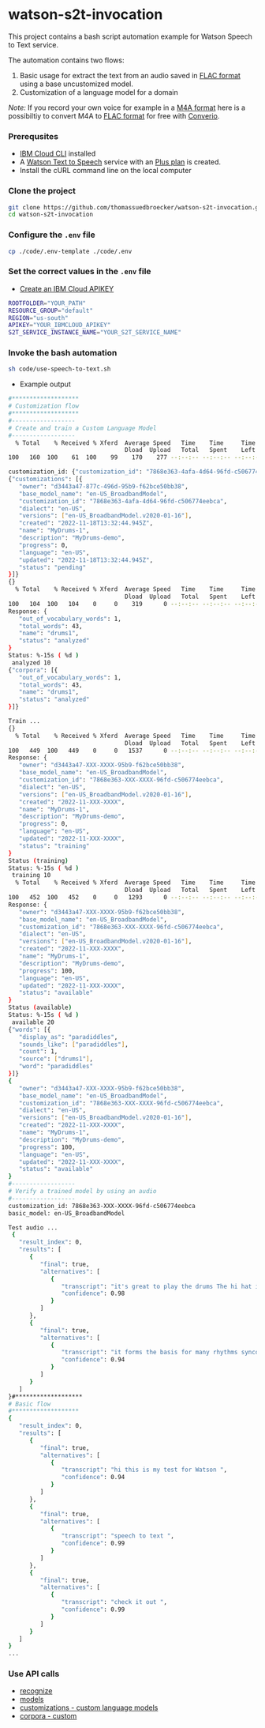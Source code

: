 # watson-s2t-invocation

This project contains a bash script automation example for Watson Speech to Text service.

The automation contains two flows:

1. Basic usage for extract the text from an audio saved in [FLAC format](https://simple.wikipedia.org/wiki/FLAC) using a base uncustomized model.
2. Customization of a language model for a domain

_Note:_ If you record your own voice for example in a [M4A format](https://en.wikipedia.org/wiki/MP4_file_format) here is a possibiltiy to convert M4A to [FLAC format](https://simple.wikipedia.org/wiki/FLAC) for free with [Converio](https://convertio.co/m4a-flac/).

### Prerequsites

* [IBM Cloud CLI](https://cloud.ibm.com/docs/cli?topic=cli-getting-started) installed
* A [Watson Text to Speech](https://cloud.ibm.com/catalog/services/speech-to-text#about) service with an [Plus plan](https://cloud.ibm.com/docs/billing-usage?topic=billing-usage-changing&interface=ui) is created.
* Install the cURL command line on the local computer

### Clone the project

```sh
git clone https://github.com/thomassuedbroecker/watson-s2t-invocation.git
cd watson-s2t-invocation
```

### Configure the `.env` file

```sh
cp ./code/.env-template ./code/.env
```

### Set the correct values in the `.env` file

* [Create an IBM Cloud APIKEY](https://www.ibm.com/docs/en/app-connect/containers_cd?topic=servers-creating-cloud-api-key)

```sh
ROOTFOLDER="YOUR_PATH"
RESOURCE_GROUP="default"
REGION="us-south"
APIKEY="YOUR_IBMCLOUD_APIKEY"
S2T_SERVICE_INSTANCE_NAME="YOUR_S2T_SERVICE_NAME"
```

### Invoke the bash automation

```sh
sh code/use-speech-to-text.sh
```

* Example output

```sh
#*******************
# Customization flow
#*******************
#------------------
# Create and train a Custom Language Model
#------------------
  % Total    % Received % Xferd  Average Speed   Time    Time     Time  Current
                                 Dload  Upload   Total   Spent    Left  Speed
100   160  100    61  100    99    170    277 --:--:-- --:--:-- --:--:--   458

customization_id: {"customization_id": "7868e363-4afa-4d64-96fd-c506774eebca"}
{"customizations": [{
   "owner": "d3443a47-877c-496d-95b9-f62bce50bb38",
   "base_model_name": "en-US_BroadbandModel",
   "customization_id": "7868e363-4afa-4d64-96fd-c506774eebca",
   "dialect": "en-US",
   "versions": ["en-US_BroadbandModel.v2020-01-16"],
   "created": "2022-11-18T13:32:44.945Z",
   "name": "MyDrums-1",
   "description": "MyDrums-demo",
   "progress": 0,
   "language": "en-US",
   "updated": "2022-11-18T13:32:44.945Z",
   "status": "pending"
}]}
{}
  % Total    % Received % Xferd  Average Speed   Time    Time     Time  Current
                                 Dload  Upload   Total   Spent    Left  Speed
100   104  100   104    0     0    319      0 --:--:-- --:--:-- --:--:--   330
Response: {
   "out_of_vocabulary_words": 1,
   "total_words": 43,
   "name": "drums1",
   "status": "analyzed"
}
Status: %-15s ( %d )
 analyzed 10
{"corpora": [{
   "out_of_vocabulary_words": 1,
   "total_words": 43,
   "name": "drums1",
   "status": "analyzed"
}]}

Train ...
{}
  % Total    % Received % Xferd  Average Speed   Time    Time     Time  Current
                                 Dload  Upload   Total   Spent    Left  Speed
100   449  100   449    0     0   1537      0 --:--:-- --:--:-- --:--:--  1586
Response: {
   "owner": "d3443a47-XXX-XXXX-95b9-f62bce50bb38",
   "base_model_name": "en-US_BroadbandModel",
   "customization_id": "7868e363-XXX-XXXX-96fd-c506774eebca",
   "dialect": "en-US",
   "versions": ["en-US_BroadbandModel.v2020-01-16"],
   "created": "2022-11-XXX-XXXX",
   "name": "MyDrums-1",
   "description": "MyDrums-demo",
   "progress": 0,
   "language": "en-US",
   "updated": "2022-11-XXX-XXXX",
   "status": "training"
}
Status (training)
Status: %-15s ( %d )
 training 10
  % Total    % Received % Xferd  Average Speed   Time    Time     Time  Current
                                 Dload  Upload   Total   Spent    Left  Speed
100   452  100   452    0     0   1293      0 --:--:-- --:--:-- --:--:--  1333
Response: {
   "owner": "d3443a47-XXX-XXXX-95b9-f62bce50bb38",
   "base_model_name": "en-US_BroadbandModel",
   "customization_id": "7868e363-XXX-XXXX-96fd-c506774eebca",
   "dialect": "en-US",
   "versions": ["en-US_BroadbandModel.v2020-01-16"],
   "created": "2022-11-XXX-XXXX",
   "name": "MyDrums-1",
   "description": "MyDrums-demo",
   "progress": 100,
   "language": "en-US",
   "updated": "2022-11-XXX-XXXX",
   "status": "available"
}
Status (available)
Status: %-15s ( %d )
 available 20
{"words": [{
   "display_as": "paradiddles",
   "sounds_like": ["paradiddles"],
   "count": 1,
   "source": ["drums1"],
   "word": "paradiddles"
}]}
{
   "owner": "d3443a47-XXX-XXXX-95b9-f62bce50bb38",
   "base_model_name": "en-US_BroadbandModel",
   "customization_id": "7868e363-XXX-XXXX-96fd-c506774eebca",
   "dialect": "en-US",
   "versions": ["en-US_BroadbandModel.v2020-01-16"],
   "created": "2022-11-XXX-XXXX",
   "name": "MyDrums-1",
   "description": "MyDrums-demo",
   "progress": 100,
   "language": "en-US",
   "updated": "2022-11-XXX-XXXX",
   "status": "available"
}
#------------------
# Verify a trained model by using an audio
#------------------
customization_id: 7868e363-XXX-XXXX-96fd-c506774eebca
basic_model: en-US_BroadbandModel

Test audio ...
 {
   "result_index": 0,
   "results": [
      {
         "final": true,
         "alternatives": [
            {
               "transcript": "it's great to play the drums The hi hat is something very special ",
               "confidence": 0.98
            }
         ]
      },
      {
         "final": true,
         "alternatives": [
            {
               "transcript": "it forms the basis for many rhythms syncopations are sometimes distributed with paradiddles and they are creating a fantastic rhythm together with the snare and the bass drum and a splash ",
               "confidence": 0.94
            }
         ]
      }
   ]
}#*******************
# Basic flow
#*******************
{
   "result_index": 0,
   "results": [
      {
         "final": true,
         "alternatives": [
            {
               "transcript": "hi this is my test for Watson ",
               "confidence": 0.94
            }
         ]
      },
      {
         "final": true,
         "alternatives": [
            {
               "transcript": "speech to text ",
               "confidence": 0.99
            }
         ]
      },
      {
         "final": true,
         "alternatives": [
            {
               "transcript": "check it out ",
               "confidence": 0.99
            }
         ]
      }
   ]
} 
...
```
### Use API calls

* [recognize](https://cloud.ibm.com/apidocs/speech-to-text#recognize)
* [models](https://cloud.ibm.com/apidocs/speech-to-text#listmodels)
* [customizations - custom language models](https://cloud.ibm.com/apidocs/speech-to-text#createlanguagemodel)
* [corpora - custom](https://cloud.ibm.com/apidocs/speech-to-text#listcorpora)